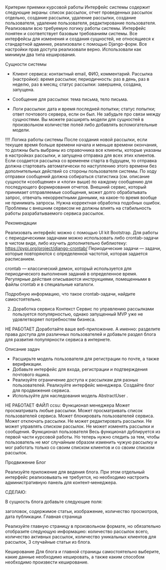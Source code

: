 Критерии приемки курсовой работы
Интерфейс системы содержит следующие экраны: список рассылок, отчет проведенных рассылок отдельно, 
создание рассылки, удаление рассылки, создание пользователя, удаление пользователя, 
редактирование пользователя.
Реализовали всю требуемую логику работы системы.
Интерфейс понятен и соответствует базовым требованиям системы.
Все интерфейсы для изменения и создания сущностей, не относящиеся к стандартной админке, реализовали с 
помощью Django-форм.
Все настройки прав доступа реализовали верно.
Использовали как минимум два типа кеширования.

Сущности системы

+ Клиент сервиса:
контактный email,
ФИО,
комментарий.
Рассылка (настройки):
время рассылки;
периодичность: раз в день, раз в неделю, раз в месяц;
статус рассылки: завершена, создана, запущена.

+ Сообщение для рассылки:
тема письма,
тело письма.

+ Логи рассылки:
дата и время последней попытки;
статус попытки;
ответ почтового сервера, если он был.
Не забудьте про связи между сущностями. Вы можете расширять модели для сущностей в произвольном 
количестве полей либо добавлять вспомогательные модели.

!!!! Логика работы системы
После создания новой рассылки, если текущее время больше времени начала и меньше времени окончания, то 
должны быть выбраны из справочника все клиенты, которые указаны в настройках рассылки, и запущена отправка 
для всех этих клиентов.
Если создается рассылка со временем старта в будущем, то отправка должна стартовать автоматически по 
наступлению этого времени без дополнительных действий со стороны пользователя системы.
По ходу отправки сообщений должна собираться статистика (см. описание сущности «сообщение» и «логи» выше) 
по каждому сообщению для последующего формирования отчетов.
Внешний сервис, который принимает отправляемые сообщения, может долго обрабатывать запрос, 
отвечать некорректными данными, на какое-то время вообще не принимать запросы. Нужна корректная обработка 
подобных ошибок. Проблемы с внешним сервисом не должны влиять на стабильность работы разрабатываемого сервиса рассылок.

Рекомендации

Реализовать интерфейс можно с помощью UI kit Bootstrap.
Для работы с периодическими задачами можно использовать либо crontab-задачи в чистом виде, либо изучить 
дополнительно библиотеку: https://pypi.org/project/django-crontab/
‍Периодические задачи — задачи, которые повторяются с определенной частотой, которая задается расписанием.

crontab — классический демон, который используется для периодического выполнения заданий в определенное время. 
Регулярные действия описываются инструкциями, помещенными в файлы crontab и в специальные каталоги.

Подробную информацию, что такое crontab-задачи, найдите самостоятельно.

2. Доработка сервиса
Контекст
Сервис по управлению рассылками пользуется популярностью, однако запущенный MVP уже не удовлетворяет потребностям 
бизнеса.

НЕ РАБОТАЕТ Доработайте ваше веб-приложение. А именно: разделите права доступа для различных пользователей и 
добавьте раздел блога для развития популярности сервиса в интернете.

Описание задач
+ Расширьте модель пользователя для регистрации по почте, а также верификации.
+ Добавьте интерфейс для входа, регистрации и подтверждения почтового ящика.
+ Реализуйте ограничение доступа к рассылкам для разных пользователей.
Реализуйте интерфейс менеджера.
Создайте блог для продвижения сервиса.
+ Используйте для наследования модель AbstractUser
.

НЕ РАБОТАЕТ ФАЙЛ ccsu:
Функционал менеджера
Может просматривать любые рассылки.
Может просматривать список пользователей сервиса.
Может блокировать пользователей сервиса.
Может отключать рассылки.
Не может редактировать рассылки.
Не может управлять списком рассылок.
Не может изменять рассылки и сообщения.
Функционал пользователя
Весь функционал дублируется из первой части курсовой работы. Но теперь нужно следить за тем, чтобы 
пользователь не мог случайным образом изменить чужую рассылку и мог работать только со своим списком 
клиентов и со своим списком рассылок.

Продвижение
Блог

Реализуйте приложение для ведения блога. При этом отдельный интерфейс реализовывать не требуется, 
но необходимо настроить административную панель для контент-менеджера.

СДЕЛАЮ:

В сущность блога добавьте следующие поля:

заголовок,
содержимое статьи,
изображение,
количество просмотров,
дата публикации.
Главная страница

Реализуйте главную страницу в произвольном формате, но обязательно отобразите следующую информацию:
количество рассылок всего,
количество активных рассылок,
количество уникальных клиентов для рассылок,
3 случайные статьи из блога.

Кеширование
Для блога и главной страницы самостоятельно выберите, какие данные необходимо кешировать, а также каким 
способом необходимо произвести кеширование.

